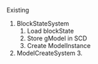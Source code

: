 Existing
1. BlockStateSystem
    1. Load blockState
    2. Store gModel in SCD
    3. Create ModelInstance
2. ModelCreateSystem
   3. 
